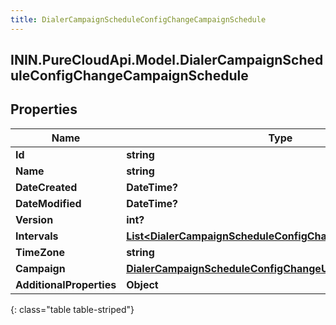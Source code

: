 ```yaml
---
title: DialerCampaignScheduleConfigChangeCampaignSchedule
---
```

## ININ.PureCloudApi.Model.DialerCampaignScheduleConfigChangeCampaignSchedule

## Properties

|Name | Type | Description | Notes|
|------------ | ------------- | ------------- | -------------|
| **Id** | **string** |  | [optional] |
| **Name** | **string** |  | [optional] |
| **DateCreated** | **DateTime?** |  | [optional] |
| **DateModified** | **DateTime?** |  | [optional] |
| **Version** | **int?** |  | [optional] |
| **Intervals** | [**List&lt;DialerCampaignScheduleConfigChangeScheduleInterval&gt;**](DialerCampaignScheduleConfigChangeScheduleInterval.html) |  | [optional] |
| **TimeZone** | **string** |  | [optional] |
| **Campaign** | [**DialerCampaignScheduleConfigChangeUriReference**](DialerCampaignScheduleConfigChangeUriReference.html) |  | [optional] |
| **AdditionalProperties** | **Object** |  | [optional] |
{: class="table table-striped"}



